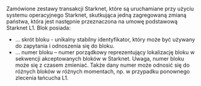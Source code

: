 Zamówione zestawy transakcji Starknet, które są uruchamiane przy użyciu systemu operacyjnego Starknet, skutkująca jedną zagregowaną zmianą państwa, która jest następnie przeznaczona na umowę podstawową Starknet L1. Blok posiada:

* … skrót bloku - unikalny stabilny identyfikator, który może być używany do zapytania i odnoszenia się do bloku.
* … numer bloku – numer porządkowy reprezentujący lokalizację bloku w sekwencji akceptowanych bloków w Starknet. Uwaga, numer bloku może się z czasem zmieniać. Także dany numer może odnosić się do różnych bloków w różnych momentach, np. w przypadku ponownego zlecenia łańcucha L1.